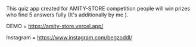 This quiz app created for AMITY-STORE competition people will win prizes who find 5 answers fully (It's additionally by me ).

DEMO = https://amity-store.vercel.app/

Instagram = https://www.instagram.com/begzoddl/